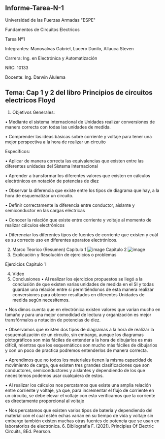 Informe-Tarea-N-1
-----------------------------------------------------------------------------------------------------------------------------
Universidad de las Fuerzas Armadas "ESPE"

Fundamentos de Circuitos Electricos

Tarea Nº1

Integrantes: Manosalvas Gabriel, Lucero Danilo, Allauca Steven

Carrera: Ing. en Electrónica y Automatización

NRC: 10133

Docente: Ing. Darwin Alulema

Tema: Cap 1 y 2 del libro Principios de circuitos electricos Floyd
-----------------------------------------------------------------------------------------------------------------------------
1. Objetivos
Generales:

• Mediante el sistema internacional de Unidades realizar conversiones de manera correcta con todas las unidades de medida.

• Comprender las ideas básicas sobre corriente y voltaje para tener una mejor perspectiva a la hora de realizar un circuito

Específicos:

• Aplicar de manera correcta las equivalencias que existen entre las diferentes unidades del Sistema Internacional

• Aprender a transformar los diferentes valores que existen en cálculos electrónicos en notación de potencias de diez

• Observar la diferencia que existe entre los tipos de diagrama que hay, a la hora de esquematizar un circuito.

• Definir correctamente la diferencia entre conductor, aislante y semiconductor en las cargas eléctricas

• Conocer la relación que existe entre corriente y voltaje al momento de realizar cálculos electrónicos

• Diferenciar los diferentes tipos de fuentes de corriente que existen y cuál es su correcto uso en diferentes aparatos electrónicos.

2. Marco Teorico (Resumen)
 Capitulo 1
 ![image](https://user-images.githubusercontent.com/94025287/141034234-b42dbf0e-8c97-4c3c-84fc-b0b4e47ff0cd.png)
Capitulo 2
![image](https://user-images.githubusercontent.com/94025287/141034280-94bf226a-3119-4e74-a1d9-9625b93e0491.png)
3. Explicación y Resolución de ejercicios o problemas

Ejercicios Capitulo 1


4. Video
5. Conclusiones
• Al realizar los ejercicios propuestos se llegó a la conclusión de que existen varias unidades de medida en el SI y todas guardan una relación entre si permitiéndonos de esta manera realizar conversiones para obtener resultados en diferentes Unidades de medida según necesitemos.

• Nos dimos cuenta que en electrónica existen valores que varían mucho en tamaño y para una mejor comodidad de lectura y organización es mejor transfórmalos a notación de potencias de diez.

• Observamos que existen dos tipos de diagramas a la hora de realizar la esquematización de un circuito, sin embargo, aunque los diagramas pictográficos son más fáciles de entender a la hora de dibujarlos es más difícil, mientras que los esquemáticos son mucho más fáciles de dibujarlos y con un poco de practica podremos entenderlos de manera correcta.

• Aprendimos que no todos los materiales tienen la misma capacidad de movimiento de carga, que existen tres grandes clasificaciones que son conductores, semiconductores y aislantes y dependiendo de los que necesitemos podemos usar cualquiera de estos.

• Al realizar los cálculos nos percatamos que existe una amplia relación entre corriente y voltaje, ya que, para incrementar el flujo de corriente en un circuito, se debe elevar el voltaje con esto verificamos que la corriente es directamente proporcional al voltaje

• Nos percatamos que existen varios tipos de batería y dependiendo del material con el cual estén echas varían en su tiempo de vida y voltaje sin embargo también existen muchas otras fuentes de potencia que se usan en laboratorios de electrónica.
6. Bibliografia
F. (2021). Principles Of Electric Circuits, 8Ed. Pearson.

